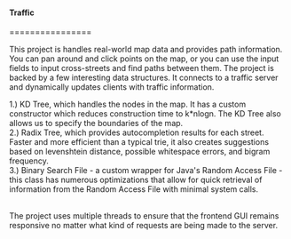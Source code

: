 <h4>Traffic</h4>
================

This project is handles real-world map data and provides path information. You can pan around and click points on the map, or you can use the input fields to input cross-streets and find paths between them. The project is backed by a few interesting data structures. It connects to a traffic server and dynamically updates clients with traffic information.

1.) KD Tree, which handles the nodes in the map. It has a custom constructor which reduces construction time to k*nlogn. The KD Tree also allows us to specify the boundaries of the map.<br>
2.) Radix Tree, which provides autocompletion results for each street. Faster and more efficient than a typical trie, it also creates suggestions based on levenshtein distance, possible whitespace errors, and bigram frequency.<br>
3.) Binary Search File - a custom wrapper for Java's Random Access File - this class has numerous optimizations that allow for quick retrieval of information from the Random Access File with minimal system calls.
<br><br>

The project uses multiple threads to ensure that the frontend GUI remains responsive no matter what kind of requests are being made to the server.
<br>
<br>
